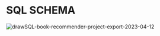 # SQL SCHEMA
![drawSQL-book-recommender-project-export-2023-04-12](https://user-images.githubusercontent.com/121523701/231554535-0e6e9b3b-fa95-4a15-a6b6-23e0b9622dba.png)
